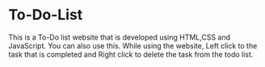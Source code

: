 # To-Do-List
This is a To-Do list website that is developed using HTML,CSS and JavaScript. You can also use this. While using the website, Left click to the task that is completed and Right click to delete the task from the todo list.
